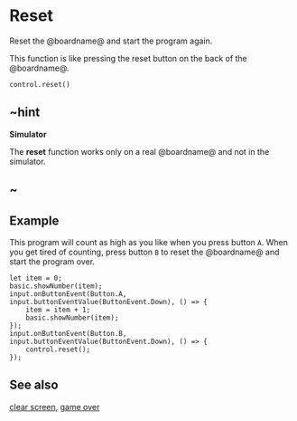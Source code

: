 # Reset

Reset the @boardname@ and start the program again.

This function is like pressing the reset button on the back of the @boardname@.

```sig
control.reset()
```
## ~hint

**Simulator**

The **reset** function works only on a real @boardname@ and not in the simulator.

## ~

## Example

This program will count as high as you like when you press button `A`.
When you get tired of counting, press button `B` to reset the
@boardname@ and start the program over.

```blocks
let item = 0;
basic.showNumber(item);
input.onButtonEvent(Button.A, input.buttonEventValue(ButtonEvent.Down), () => {
    item = item + 1;
    basic.showNumber(item);
});
input.onButtonEvent(Button.B, input.buttonEventValue(ButtonEvent.Down), () => {
    control.reset();
});
```

## See also

[clear screen](/reference/basic/clear-screen), [game over](/reference/game/game-over)
